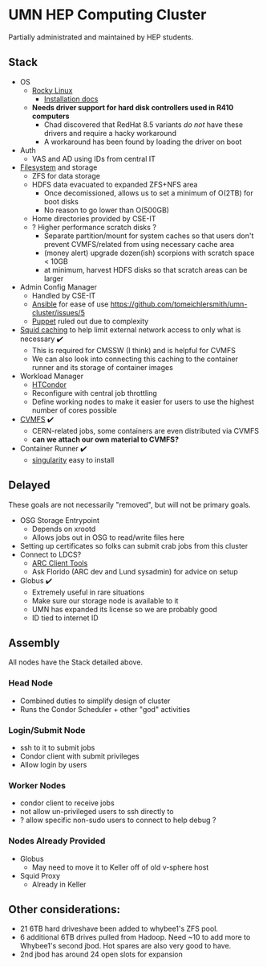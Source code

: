 # UMN HEP Computing Cluster

Partially administrated and maintained by HEP students.

## Stack

- OS
  - [Rocky Linux](https://rockylinux.org/)
    - [Installation docs](https://docs.rockylinux.org/guides/installation/)
  - **Needs driver support for hard disk controllers used in R410 computers**
    - Chad discovered that RedHat 8.5 variants _do not_ have these drivers and require a hacky workaround
    - A workaround has been found by loading the driver on boot
- Auth
  - VAS and AD using IDs from central IT
- [Filesystem](filesystem) and storage
  - ZFS for data storage
  - HDFS data evacuated to expanded ZFS+NFS area
    - Once decomissioned, allows us to set a minimum of O(2TB) for boot disks
    - No reason to go lower than O(500GB) 
  - Home directories provided by CSE-IT
  - ? Higher performance scratch disks ?
    - Separate partition/mount for system caches so that users don't prevent CVMFS/related from using necessary cache area
    - (money alert) upgrade dozen(ish) scorpions with scratch space < 10GB
    - at minimum, harvest HDFS disks so that scratch areas can be larger
- Admin Config Manager
  - Handled by CSE-IT
  - [Ansible](https://docs.ansible.com/) for ease of use https://github.com/tomeichlersmith/umn-cluster/issues/5
  - [Puppet](https://puppet.com/docs/) ruled out due to complexity
- [Squid caching](http://www.squid-cache.org/) to help limit external network access to only what is necessary ✔️
  - This is required for CMSSW (I think) and is helpful for CVMFS
  - We can also look into connecting this caching to the container runner and its storage of container images
- Workload Manager
  - [HTCondor](https://htcondor.org/)
  - Reconfigure with central job throttling
  - Define working nodes to make it easier for users to use the highest number of cores possible
- [CVMFS](https://cernvm.cern.ch/fs/) ✔️
  - CERN-related jobs, some containers are even distributed via CVMFS
  - **can we attach our own material to CVMFS?**
- Container Runner ✔️
  - [singularity](https://sylabs.io/guides/3.7/user-guide/) easy to install

## Delayed
These goals are not necessarily "removed", but will not be primary goals.
- OSG Storage Entrypoint
  - Depends on xrootd
  - Allows jobs out in OSG to read/write files here
- Setting up certificates so folks can submit crab jobs from this cluster
- Connect to LDCS?
  - [ARC Client Tools](https://www.nordugrid.org/arc/arc6/users/client_install.html)
  - Ask Florido (ARC dev and Lund sysadmin) for advice on setup
- Globus ✔️
  - Extremely useful in rare situations
  - Make sure our storage node is available to it
  - UMN has expanded its license so we are probably good
  - ID tied to internet ID

## Assembly
All nodes have the Stack detailed above.

### Head Node
- Combined duties to simplify design of cluster
- Runs the Condor Scheduler + other "god" activities

### Login/Submit Node
- ssh to it to submit jobs
- Condor client with submit privileges
- Allow login by users

### Worker Nodes
- condor client to receive jobs
- not allow un-privileged users to ssh directly to
- ? allow specific non-sudo users to connect to help debug ?

### Nodes Already Provided
- Globus
  - May need to move it to Keller off of old v-sphere host
- Squid Proxy
  - Already in Keller

## Other considerations:
- 21 6TB hard driveshave been added to whybee1's ZFS pool.
- 6 additional 6TB drives pulled from Hadoop. Need ~10 to add more to Whybee1's second jbod. Hot spares are also very good to have.
- 2nd jbod has around 24 open slots for expansion
